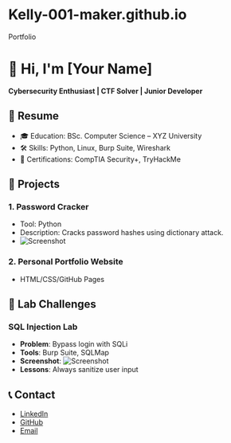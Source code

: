 # Kelly-001-maker.github.io
Portfolio
# 👋 Hi, I'm [Your Name]
**Cybersecurity Enthusiast | CTF Solver | Junior Developer**

## 📄 Resume
- 🎓 Education: BSc. Computer Science – XYZ University
- 🛠️ Skills: Python, Linux, Burp Suite, Wireshark
- 📜 Certifications: CompTIA Security+, TryHackMe

## 🧠 Projects
### 1. Password Cracker
- Tool: Python
- Description: Cracks password hashes using dictionary attack.
- ![Screenshot](images/project1.png)

### 2. Personal Portfolio Website
- HTML/CSS/GitHub Pages

## 🔐 Lab Challenges
### SQL Injection Lab
- **Problem**: Bypass login with SQLi
- **Tools**: Burp Suite, SQLMap
- **Screenshot**: ![Screenshot](images/sqli.png)
- **Lessons**: Always sanitize user input

## 📞 Contact
- [LinkedIn](https://linkedin.com/in/yourname)
- [GitHub](https://github.com/yourusername)
- [Email](mailto:you@example.com)
